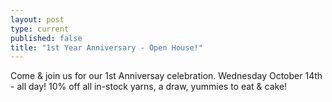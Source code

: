 ```yaml
---
layout: post
type: current
published: false
title: "1st Year Anniversary - Open House!"
---
```


Come & join us for our 1st Anniversay celebration.  Wednesday October 14th - all day!
10% off all in-stock yarns, a draw, yummies to eat & cake!
